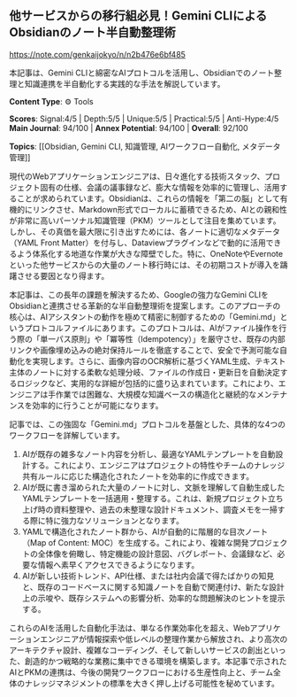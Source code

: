 ## 他サービスからの移行組必見！Gemini CLIによるObsidianのノート半自動整理術

https://note.com/genkaijokyo/n/n2b476e6bf485

本記事は、Gemini CLIと綿密なAIプロトコルを活用し、Obsidianでのノート整理と知識連携を半自動化する実践的な手法を解説しています。

**Content Type**: ⚙️ Tools

**Scores**: Signal:4/5 | Depth:5/5 | Unique:5/5 | Practical:5/5 | Anti-Hype:4/5
**Main Journal**: 94/100 | **Annex Potential**: 94/100 | **Overall**: 92/100

**Topics**: [[Obsidian, Gemini CLI, 知識管理, AIワークフロー自動化, メタデータ管理]]

現代のWebアプリケーションエンジニアは、日々進化する技術スタック、プロジェクト固有の仕様、会議の議事録など、膨大な情報を効率的に管理し、活用することが求められています。Obsidianは、これらの情報を「第二の脳」として有機的にリンクさせ、Markdown形式でローカルに蓄積できるため、AIとの親和性が非常に高いパーソナル知識管理（PKM）ツールとして注目を集めています。しかし、その真価を最大限に引き出すためには、各ノートに適切なメタデータ（YAML Front Matter）を付与し、Dataviewプラグインなどで動的に活用できるよう体系化する地道な作業が大きな障壁でした。特に、OneNoteやEvernoteといった他サービスからの大量のノート移行時には、その初期コストが導入を躊躇させる要因となり得ます。

本記事は、この長年の課題を解決するため、Googleの強力なGemini CLIをObsidianと連携させる革新的な半自動整理術を提案します。このアプローチの核心は、AIアシスタントの動作を極めて精密に制御するための「Gemini.md」というプロトコルファイルにあります。このプロトコルは、AIがファイル操作を行う際の「単一パス原則」や「冪等性（Idempotency）」を厳守させ、既存の内部リンクや画像埋め込みの絶対保持ルールを徹底することで、安全で予測可能な自動化を実現します。さらに、画像内容のOCR解析に基づくYAML生成、テキスト主体のノートに対する柔軟な処理分岐、ファイルの作成日・更新日を自動決定するロジックなど、実用的な詳細が包括的に盛り込まれています。これにより、エンジニアは手作業では困難な、大規模な知識ベースの構造化と継続的なメンテナンスを効率的に行うことが可能になります。

記事では、この強固な「Gemini.md」プロトコルを基盤とした、具体的な4つのワークフローを詳解しています。
1.  AIが既存の雑多なノート内容を分析し、最適なYAMLテンプレートを自動設計する。これにより、エンジニアはプロジェクトの特性やチームのナレッジ共有ルールに応じた構造化されたノートを効率的に作成できます。
2.  AIが既に書き溜められた大量のノートに対し、文脈を理解して自動生成したYAMLテンプレートを一括適用・整理する。これは、新規プロジェクト立ち上げ時の資料整理や、過去の未整理な設計ドキュメント、調査メモを一掃する際に特に強力なソリューションとなります。
3.  YAMLで構造化されたノート群から、AIが自動的に階層的な目次ノート（Map of Content: MOC）を生成する。これにより、複雑な開発プロジェクトの全体像を俯瞰し、特定機能の設計意図、バグレポート、会議録など、必要な情報へ素早くアクセスできるようになります。
4.  AIが新しい技術トレンド、API仕様、または社内会議で得たばかりの知見と、既存のコードベースに関する知識ノートを自動で関連付け、新たな設計上の示唆や、既存システムへの影響分析、効率的な問題解決のヒントを提示する。

これらのAIを活用した自動化手法は、単なる作業効率化を超え、Webアプリケーションエンジニアが情報探索や低レベルの整理作業から解放され、より高次のアーキテクチャ設計、複雑なコーディング、そして新しいサービスの創出といった、創造的かつ戦略的な業務に集中できる環境を構築します。本記事で示されたAIとPKMの連携は、今後の開発ワークフローにおける生産性向上と、チーム全体のナレッジマネジメントの標準を大きく押し上げる可能性を秘めています。